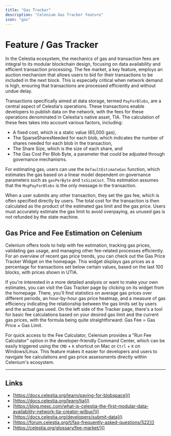 ```yaml
---
title: "Gas Tracker"
description: "Celenium Gas Tracker feature"
icon: "gas"
---
```


# Feature / Gas Tracker

In the Celestia ecosystem, the mechanics of gas and transaction fees are integral to its modular blockchain design, focusing on data availability and efficient transaction processing. The fee market, a key feature, employs an auction mechanism that allows users to bid for their transactions to be included in the next block. This is especially critical when network demand is high, ensuring that transactions are processed efficiently and without undue delay.

Transactions specifically aimed at data storage, termed `PayForBlobs`, are a central aspect of Celestia's operations. These transactions enable developers to publish data on the network, with the fees for these operations denominated in Celestia's native asset, TIA. The calculation of these fees takes into account various factors, including:

- A fixed cost, which is a static value (65,000 gas),
- The SparseSharesNeeded for each blob, which indicates the number of shares needed for each blob in the transaction,
- The Share Size, which is the size of each share, and
- The Gas Cost Per Blob Byte, a parameter that could be adjusted through governance mechanisms.

For estimating gas, users can use the `DefaultEstimateGas` function, which estimates the gas based on a linear model dependent on governance parameters such as `gasPerByte` and `txSizeCost`. This estimation assumes that the `MsgPayForBlobs` is the only message in the transaction.

When a user submits any other transaction, they set the gas fee, which is often specified directly by users. The total cost for the transaction is then calculated as the product of the estimated gas limit and the gas price. Users must accurately estimate the gas limit to avoid overpaying, as unused gas is not refunded by the state machine.


## Gas Price and Fee Estimation on Celenium

Celenium offers tools to help with fee estimation, tracking gas prices, validating gas usage, and managing other fee-related processes efficiently. For an overview of recent gas price trends, you can check out the Gas Price Tracker Widget on the homepage. This widget displays gas prices as a percentage for transactions set below certain values, based on the last 100 blocks, with prices shown in UTIA.

If you're interested in a more detailed analysis or want to make your own estimates, you can visit the Gas Tracker page by clicking on its widget from the homepage. There, you'll find statistics on average gas prices over different periods, an hour-by-hour gas price heatmap, and a measure of gas efficiency indicating the relationship between the gas limits set by users and the actual gas used. On the left side of the Tracker page, there's a tool for basic fee calculations based on your desired gas limit and the current gas prices, with the formula being quite straightforward: Gas Fee = Gas Price × Gas Limit.

For quick access to the Fee Calculator, Celenium provides a "Run Fee Calculator" option in the developer-friendly Command Center, which can be easily triggered using the `CMD` + `K` shortcut on Mac or `Ctrl` + `K` on Windows/Linux. This feature makes it easier for developers and users to navigate fee calculations and gas price assessments directly within Celenium's ecosystem.

----

## Links

- [https://docs.celestia.org/learn/paying-for-blobspace]()
- [https://docs.celestia.org/learn/tia]()
- [https://blog.mexc.com/what-is-celestia-the-first-modular-data-availability-network-tia-creator-wilbur/]()
- [https://docs.celestia.org/developers/submit-data]()
- [https://forum.celestia.org/t/faq-frequently-asked-questions/522]()
- [https://celestia.org/glossary/fee-market/]()
